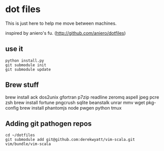 dot files
=========

This is just here to help me move between machines.

inspired by aniero's fu. (http://github.com/aniero/dotfiles)


use it
------

    python install.py
    git submodule init
    git submodule update


Brew stuff
----------

brew install ack dos2unix gfortran p7zip readline zeromq aspell jpeg pcre zsh
brew install fortune pngcrush sqlite beanstalk unrar mmv wget pkg-config
brew install phantomjs node pwgen python tmux

Adding git pathogen repos
-------------------------

    cd ~/dotfiles
    git submodule add git@github.com:derekwyatt/vim-scala.git vim/bundle/vim-scala
